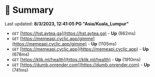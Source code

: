 # 📖 Summary
Last updated: **8/3/2023, 12:41:05 PG "Asia/Kuala_Lumpur"**

- `GET` [https://hst.aytea.ga](https://hst.aytea.ga) - **Up** (862ms)
- `GET` [https://memeapi.cyclic.app/gimme](https://memeapi.cyclic.app/gimme) - **Up** (1105ms)
- `GET` [https://memeapi.cyclic.app](https://memeapi.cyclic.app) - **Up** (678ms)
- `GET` [https://klik.ml/health](https://klik.ml/health) - **Up** (1910ms)
- `GET` [https://dumb.onrender.com](https://dumb.onrender.com) - **Up** (741ms)
